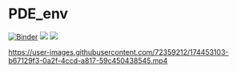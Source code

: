 # PDE_env
[![Binder](https://mybinder.org/badge_logo.svg)](https://mybinder.org/v2/gh/RaffaeleParadiso/Partial_differential_equations/HEAD)
[![](https://img.shields.io/badge/GitHubPages_View_on_GitHub_Pages-blue?logo=GitHubPages)](https://raffaeleparadiso.github.io/Partial_differential_equations/) 
[![](https://img.shields.io/badge/GitHub_View_on_GitHub-blue?logo=GitHub)](https://github.com/RaffaeleParadiso/PDE)

https://user-images.githubusercontent.com/72359212/174453103-b67129f3-0a2f-4ccd-a817-59c450438545.mp4
